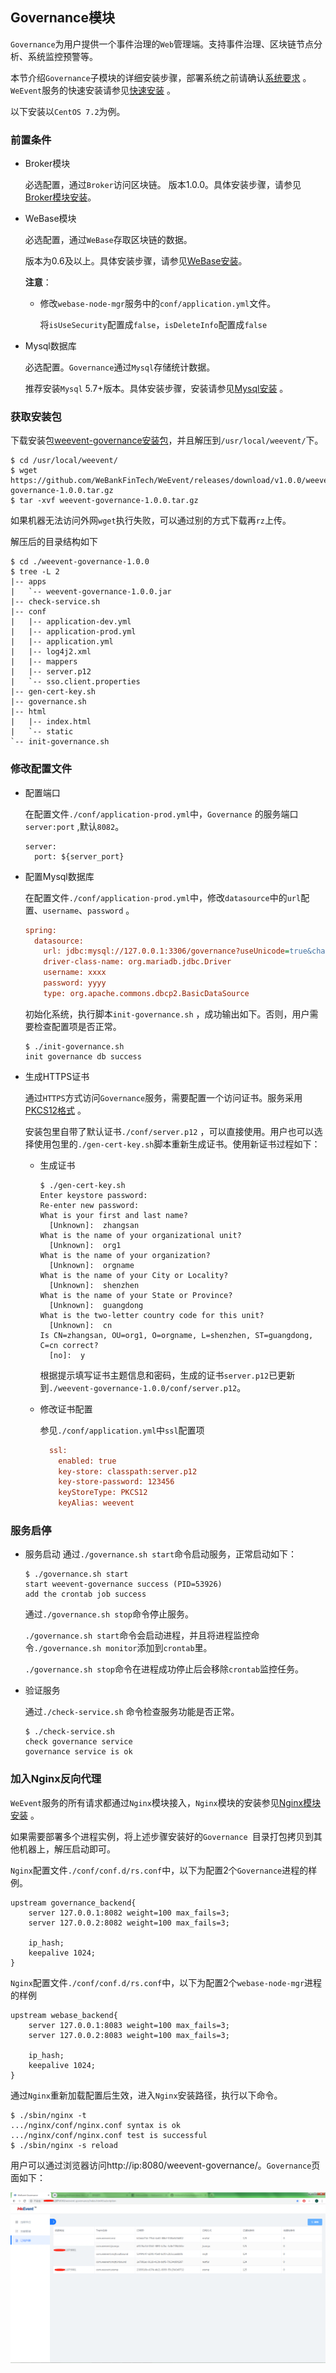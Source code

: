 ## Governance模块
`Governance`为用户提供一个事件治理的`Web`管理端。支持事件治理、区块链节点分析、系统监控预警等。

本节介绍`Governance`子模块的详细安装步骤，部署系统之前请确认[系统要求](../environment.html) 。 `WeEvent`服务的快速安装请参见[快速安装](../quickinstall.html) 。

以下安装以`CentOS 7.2`为例。

### 前置条件

- Broker模块

   必选配置，通过`Broker`访问区块链。
   版本1.0.0。具体安装步骤，请参见[Broker模块安装](./broker.html)。

- WeBase模块

  必选配置，通过`WeBase`存取区块链的数据。

  版本为0.6及以上。具体安装步骤，请参见[WeBase安装](https://github.com/WeBankFinTech/WeBase)。

  **注意**：

  - 修改`webase-node-mgr`服务中的`conf/application.yml`文件。

    将`isUseSecurity`配置成`false`，`isDeleteInfo`配置成`false`


- Mysql数据库

  必选配置。`Governance`通过`Mysql`存储统计数据。

  推荐安装`Mysql` 5.7+版本。具体安装步骤，安装请参见[Mysql安装](http://dev.mysql.com/downloads/mysql/) 。


### 获取安装包

下载安装包[weevent-governance安装包](https://github.com/WeBankFinTech/WeEvent/releases/download/v1.0.0/weevent-governance-1.0.0.tar.gz
)，并且解压到`/usr/local/weevent/`下。

```shell
$ cd /usr/local/weevent/
$ wget https://github.com/WeBankFinTech/WeEvent/releases/download/v1.0.0/weevent-governance-1.0.0.tar.gz
$ tar -xvf weevent-governance-1.0.0.tar.gz
```

如果机器无法访问外网`wget`执行失败，可以通过别的方式下载再`rz`上传。

解压后的目录结构如下

```
$ cd ./weevent-governance-1.0.0
$ tree -L 2
|-- apps
|   `-- weevent-governance-1.0.0.jar
|-- check-service.sh
|-- conf
|   |-- application-dev.yml
|   |-- application-prod.yml
|   |-- application.yml
|   |-- log4j2.xml
|   |-- mappers
|   |-- server.p12
|   `-- sso.client.properties
|-- gen-cert-key.sh
|-- governance.sh
|-- html
|   |-- index.html
|   `-- static
`-- init-governance.sh
```

### 修改配置文件

- 配置端口

  在配置文件`./conf/application-prod.yml`中，`Governance` 的服务端口`server:port` ,默认`8082`。

  ```
  server:
    port: ${server_port}
  ```


- 配置Mysql数据库

    在配置文件`./conf/application-prod.yml`中，修改`datasource`中的`url`配置、`username`、`password` 。

    ```ini
    spring:  
      datasource:
        url: jdbc:mysql://127.0.0.1:3306/governance?useUnicode=true&characterEncoding=utf-8&useSSL=false
        driver-class-name: org.mariadb.jdbc.Driver
        username: xxxx
        password: yyyy
        type: org.apache.commons.dbcp2.BasicDataSource
    ```
    初始化系统，执行脚本`init-governance.sh` ，成功输出如下。否则，用户需要检查配置项是否正常。

    ```
    $ ./init-governance.sh
    init governance db success
    ```

- 生成HTTPS证书

  通过`HTTPS`方式访问`Governance`服务，需要配置一个访问证书。服务采用[PKCS12格式](https://tools.ietf.org/html/rfc7292) 。

  安装包里自带了默认证书`./conf/server.p12` ，可以直接使用。用户也可以选择使用包里的`./gen-cert-key.sh`脚本重新生成证书。使用新证书过程如下：

  - 生成证书

    ```shell	
    $ ./gen-cert-key.sh
    Enter keystore password:  
    Re-enter new password: 
    What is your first and last name?
      [Unknown]:  zhangsan
    What is the name of your organizational unit?
      [Unknown]:  org1       
    What is the name of your organization?
      [Unknown]:  orgname
    What is the name of your City or Locality?
      [Unknown]:  shenzhen
    What is the name of your State or Province?
      [Unknown]:  guangdong
    What is the two-letter country code for this unit?
      [Unknown]:  cn
    Is CN=zhangsan, OU=org1, O=orgname, L=shenzhen, ST=guangdong, C=cn correct?
      [no]:  y
    ```

    根据提示填写证书主题信息和密码，生成的证书`server.p12`已更新到`./weevent-governance-1.0.0/conf/server.p12`。

  - 修改证书配置

    参见`./conf/application.yml`中`ssl`配置项  

    ```ini
      ssl: 
        enabled: true
        key-store: classpath:server.p12
        key-store-password: 123456
        keyStoreType: PKCS12
        keyAlias: weevent
    ```

### 服务启停

- 服务启动
  通过`./governance.sh start`命令启动服务，正常启动如下：

  ```shell
  $ ./governance.sh start
  start weevent-governance success (PID=53926)
  add the crontab job success
  ```

  通过`./governance.sh stop`命令停止服务。

  `./governance.sh start`命令会启动进程，并且将进程监控命令`./governance.sh monitor`添加到`crontab`里。

  `./governance.sh stop`命令在进程成功停止后会移除`crontab`监控任务。

- 验证服务

  通过`./check-service.sh` 命令检查服务功能是否正常。

  ```shell
  $ ./check-service.sh
  check governance service
  governance service is ok
  ```

### 加入Nginx反向代理

`WeEvent`服务的所有请求都通过`Nginx`模块接入，`Nginx`模块的安装参见[Nginx模块安装](./nginx.html) 。

如果需要部署多个进程实例，将上述步骤安装好的`Governance `目录打包拷贝到其他机器上，解压启动即可。

`Nginx`配置文件`./conf/conf.d/rs.conf`中，以下为配置2个`Governance`进程的样例。

```nginx
upstream governance_backend{
    server 127.0.0.1:8082 weight=100 max_fails=3;
    server 127.0.0.2:8082 weight=100 max_fails=3;
  
    ip_hash;
    keepalive 1024;
}
```

`Nginx`配置文件`./conf/conf.d/rs.conf`中，以下为配置2个`webase-node-mgr`进程的样例

```nginx
upstream webase_backend{
    server 127.0.0.1:8083 weight=100 max_fails=3;
    server 127.0.0.2:8083 weight=100 max_fails=3;
  
    ip_hash;
    keepalive 1024;
}
```

通过`Nginx`重新加载配置后生效，进入`Nginx`安装路径，执行以下命令。

```
$ ./sbin/nginx -t
.../nginx/conf/nginx.conf syntax is ok
.../nginx/conf/nginx.conf test is successful
$ ./sbin/nginx -s reload
```

用户可以通过浏览器访问http://ip:8080/weevent-governance/。`Governance`页面如下：

![](../../image/Governance-ui.png)



